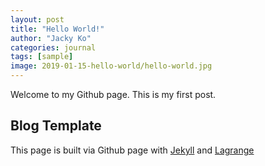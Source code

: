 ```yaml
---
layout: post
title: "Hello World!"
author: "Jacky Ko"
categories: journal
tags: [sample]
image: 2019-01-15-hello-world/hello-world.jpg
---
```


Welcome to my Github page. This is my first post.

## Blog Template

This page is built via Github page with [Jekyll](https://jekyllrb.com/) and [Lagrange](https://github.com/lenpaul/lagrange)